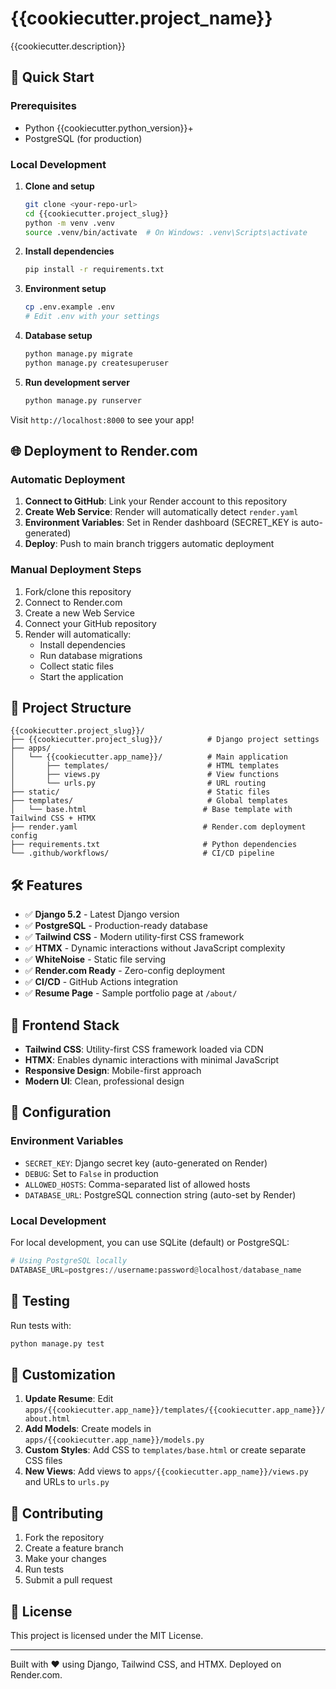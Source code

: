 # {{cookiecutter.project_name}}

{{cookiecutter.description}}

## 🚀 Quick Start

### Prerequisites
- Python {{cookiecutter.python_version}}+
- PostgreSQL (for production)

### Local Development

1. **Clone and setup**
   ```bash
   git clone <your-repo-url>
   cd {{cookiecutter.project_slug}}
   python -m venv .venv
   source .venv/bin/activate  # On Windows: .venv\Scripts\activate
   ```

2. **Install dependencies**
   ```bash
   pip install -r requirements.txt
   ```

3. **Environment setup**
   ```bash
   cp .env.example .env
   # Edit .env with your settings
   ```

4. **Database setup**
   ```bash
   python manage.py migrate
   python manage.py createsuperuser
   ```

5. **Run development server**
   ```bash
   python manage.py runserver
   ```

Visit `http://localhost:8000` to see your app!

## 🌐 Deployment to Render.com

### Automatic Deployment
1. **Connect to GitHub**: Link your Render account to this repository
2. **Create Web Service**: Render will automatically detect `render.yaml`
3. **Environment Variables**: Set in Render dashboard (SECRET_KEY is auto-generated)
4. **Deploy**: Push to main branch triggers automatic deployment

### Manual Deployment Steps
1. Fork/clone this repository
2. Connect to Render.com
3. Create a new Web Service
4. Connect your GitHub repository
5. Render will automatically:
   - Install dependencies
   - Run database migrations
   - Collect static files
   - Start the application

## 📁 Project Structure

```
{{cookiecutter.project_slug}}/
├── {{cookiecutter.project_slug}}/          # Django project settings
├── apps/
│   └── {{cookiecutter.app_name}}/          # Main application
│       ├── templates/                      # HTML templates
│       ├── views.py                        # View functions
│       └── urls.py                         # URL routing
├── static/                                 # Static files
├── templates/                              # Global templates
│   └── base.html                          # Base template with Tailwind CSS + HTMX
├── render.yaml                            # Render.com deployment config
├── requirements.txt                       # Python dependencies
└── .github/workflows/                     # CI/CD pipeline
```

## 🛠 Features

- ✅ **Django 5.2** - Latest Django version
- ✅ **PostgreSQL** - Production-ready database
- ✅ **Tailwind CSS** - Modern utility-first CSS framework
- ✅ **HTMX** - Dynamic interactions without JavaScript complexity
- ✅ **WhiteNoise** - Static file serving
- ✅ **Render.com Ready** - Zero-config deployment
- ✅ **CI/CD** - GitHub Actions integration
- ✅ **Resume Page** - Sample portfolio page at `/about/`

## 🎨 Frontend Stack

- **Tailwind CSS**: Utility-first CSS framework loaded via CDN
- **HTMX**: Enables dynamic interactions with minimal JavaScript
- **Responsive Design**: Mobile-first approach
- **Modern UI**: Clean, professional design

## 🔧 Configuration

### Environment Variables
- `SECRET_KEY`: Django secret key (auto-generated on Render)
- `DEBUG`: Set to `False` in production
- `ALLOWED_HOSTS`: Comma-separated list of allowed hosts
- `DATABASE_URL`: PostgreSQL connection string (auto-set by Render)

### Local Development
For local development, you can use SQLite (default) or PostgreSQL:

```python
# Using PostgreSQL locally
DATABASE_URL=postgres://username:password@localhost/database_name
```

## 🧪 Testing

Run tests with:
```bash
python manage.py test
```

## 📝 Customization

1. **Update Resume**: Edit `apps/{{cookiecutter.app_name}}/templates/{{cookiecutter.app_name}}/about.html`
2. **Add Models**: Create models in `apps/{{cookiecutter.app_name}}/models.py`
3. **Custom Styles**: Add CSS to `templates/base.html` or create separate CSS files
4. **New Views**: Add views to `apps/{{cookiecutter.app_name}}/views.py` and URLs to `urls.py`

## 🤝 Contributing

1. Fork the repository
2. Create a feature branch
3. Make your changes
4. Run tests
5. Submit a pull request

## 📄 License

This project is licensed under the MIT License.

---

Built with ❤️ using Django, Tailwind CSS, and HTMX. Deployed on Render.com.